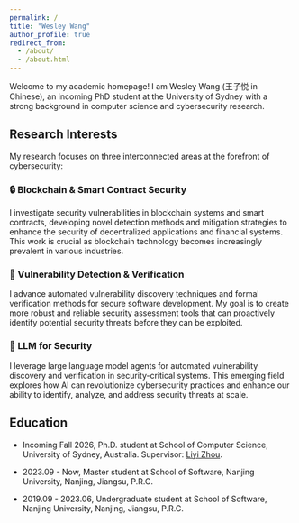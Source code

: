 ```yaml
---
permalink: /
title: "Wesley Wang"
author_profile: true
redirect_from: 
  - /about/
  - /about.html
---
```


Welcome to my academic homepage! I am Wesley Wang (王子悦 in Chinese), an incoming PhD student at the University of Sydney with a strong background in computer science and cybersecurity research.

## Research Interests

My research focuses on three interconnected areas at the forefront of cybersecurity:

### 🔒 Blockchain & Smart Contract Security
I investigate security vulnerabilities in blockchain systems and smart contracts, developing novel detection methods and mitigation strategies to enhance the security of decentralized applications and financial systems. This work is crucial as blockchain technology becomes increasingly prevalent in various industries.

### 🐛 Vulnerability Detection & Verification  
I advance automated vulnerability discovery techniques and formal verification methods for secure software development. My goal is to create more robust and reliable security assessment tools that can proactively identify potential security threats before they can be exploited.

### 🤖 LLM for Security
I leverage large language model agents for automated vulnerability discovery and verification in security-critical systems. This emerging field explores how AI can revolutionize cybersecurity practices and enhance our ability to identify, analyze, and address security threats at scale.

## Education

* Incoming Fall 2026, Ph.D. student at School of Computer Science, University of Sydney, Australia. Supervisor: [Liyi Zhou](https://lzhou1110.github.io/).

* 2023.09 - Now, Master student at School of Software, Nanjing University, Nanjing, Jiangsu, P.R.C.

* 2019.09 - 2023.06, Undergraduate student at School of Software, Nanjing University, Nanjing, Jiangsu, P.R.C.
